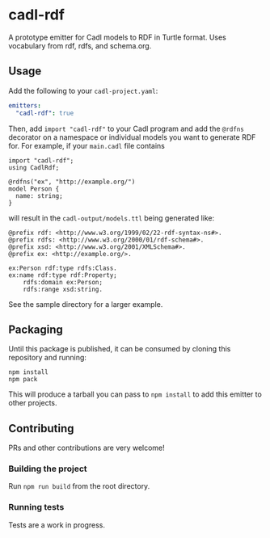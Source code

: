 # cadl-rdf

A prototype emitter for Cadl models to RDF in Turtle format. Uses vocabulary from rdf, rdfs, and schema.org.


## Usage

Add the following to your `cadl-project.yaml`:

```yaml
emitters:
  "cadl-rdf": true
```

Then, add `import "cadl-rdf"` to your Cadl program and add the `@rdfns` decorator on a namespace or individual models you want to generate RDF for. For example, if your `main.cadl` file contains

```
import "cadl-rdf";
using CadlRdf;

@rdfns("ex", "http://example.org/")
model Person {
  name: string;
}
```

will result in the `cadl-output/models.ttl` being generated like:

```turtle
@prefix rdf: <http://www.w3.org/1999/02/22-rdf-syntax-ns#>.
@prefix rdfs: <http://www.w3.org/2000/01/rdf-schema#>.
@prefix xsd: <http://www.w3.org/2001/XMLSchema#>.
@prefix ex: <http://example.org/>.

ex:Person rdf:type rdfs:Class.
ex:name rdf:type rdf:Property;
    rdfs:domain ex:Person;
    rdfs:range xsd:string.

```

See the sample directory for a larger example.


## Packaging

Until this package is published, it can be consumed by cloning this repository and running:

```
npm install
npm pack
```

This will produce a tarball you can pass to `npm install` to add this emitter to other projects.

## Contributing

PRs and other contributions are very welcome!

### Building the project

Run `npm run build` from the root directory.

### Running tests

Tests are a work in progress.